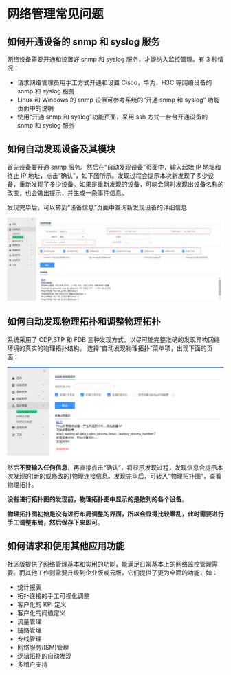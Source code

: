 # 网络管理常见问题

## 如何开通设备的 snmp 和 syslog 服务

网络设备需要开通和设置好 snmp 和 syslog 服务，才能纳入监控管理。有 3 种情况：

- 请求网络管理员用手工方式开通和设置 Cisco，华为，H3C 等网络设备的 snmp 和 syslog 服务
- Linux 和 Windows 的 snmp 设置可参考系统的“开通 snmp 和 syslog” 功能页面中的说明
- 使用“开通 snmp 和 syslog”功能页面，采用 ssh 方式一台台开通设备的 snmp 和 syslog 服务

## 如何自动发现设备及其模块

首先设备要开通 snmp 服务。然后在“自动发现设备”页面中，输入起始 IP 地址和终止 IP 地址，点击“确认”，如下图所示。发现过程会提示本次新发现了多少设备，重新发现了多少设备。如果是重新发现的设备，可能会同时发现出设备名称的改变，也会做出提示，并生成一条事件信息。

发现完毕后，可以转到“设备信息”页面中查询新发现设备的详细信息

![-w2020](../assets/bk_network_20180827110903.png)

## 如何自动发现物理拓扑和调整物理拓扑

系统采用了 CDP,STP 和 FDB 三种发现方式，以尽可能完整准确的发现异构网络环境的真实的物理拓扑结构。 选择“自动发现物理拓扑”菜单项，出现下面的页面：

![-w2020](../assets/bk_network_20180827110851.png)

然后**不要输入任何信息**，再直接点击“确认”，将显示发现过程，发现信息会提示本次发现的(新的或修改的)物理连接信息。发现完毕后，可转入“物理拓扑图”，查看物理拓扑。

**没有进行拓扑图的发现前，物理拓扑图中显示的是散列的各个设备**。

**物理拓扑图初始是没有进行布局调整的界面，所以会显得比较零乱，此时需要进行手工调整布局，然后保存下来即可**。

## 如何请求和使用其他应用功能

社区版提供了网络管理基本和实用的功能，能满足日常基本上的网络监控管理需要。而其他工作则需要升级到企业版或云版，它们提供了更为全面的功能，如：

- 统计报表
- 拓扑连接的手工可视化调整
- 客户化的 KPI 定义
- 客户化的阀值定义
- 流量管理
- 链路管理
- 专线管理
- 网络服务(ISM)管理
- 逻辑拓扑的自动发现
- 多租户支持
